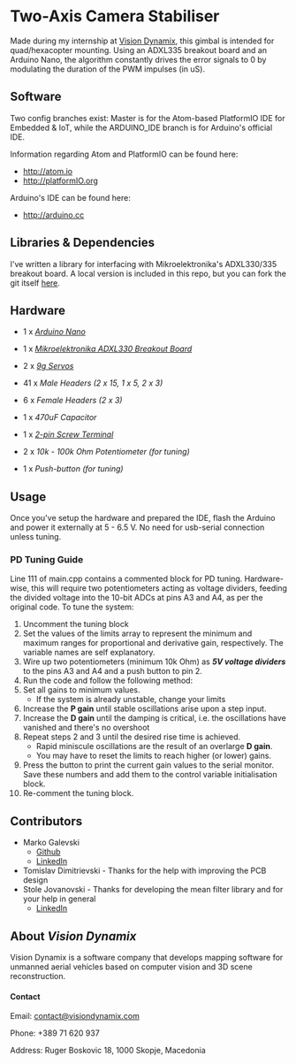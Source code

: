 # Two-Axis Camera Stabiliser

Made during my internship at [Vision Dynamix](http://www.visiondynamix.com), this gimbal is intended for quad/hexacopter mounting. Using an ADXL335 breakout board and an Arduino Nano, the algorithm constantly drives the error signals to 0 by modulating the duration of the PWM impulses (in uS).

## Software
Two config branches exist: Master is for the Atom-based PlatformIO IDE for Embedded & IoT, while the ARDUINO_IDE branch is for Arduino's official IDE.

Information regarding Atom and PlatformIO can be found here:
* <http://atom.io>
* <http://platformIO.org>

Arduino's IDE can be found here:
* <http://arduino.cc>

## Libraries & Dependencies
I've written a library for interfacing with Mikroelektronika's ADXL330/335 breakout board. A local version is included in this repo, but you can fork the git itself [here](https://github.com/TeleportingSkunk/MikroeAccel202).

## Hardware
* 1 x *[Arduino Nano](https://www.aliexpress.com/item/NANO-3-0-controlador-compatible-con-arduino-nano-CH340-turno-USB-controlador-ninguna-CABLE-V3-0/32844003582.html?spm=2114.search0104.3.15.6ab62b20etyeSU&ws_ab_test=searchweb0_0,searchweb201602_3_10152_10151_10065_10068_10344_10342_10343_10340_10341_10696_10084_10083_10618_10307_5711215_10313_10059_10534_100031_10103_10624_10623_443_10622_10621_10620,searchweb201603_1,ppcSwitch_5&algo_expid=f47ce800-4edd-4ce2-ad9a-dbfdfd89b4da-5&algo_pvid=f47ce800-4edd-4ce2-ad9a-dbfdfd89b4da&transAbTest=ae803_4&priceBeautifyAB=0)*

* 1 x *[Mikroelektronika ADXL330 Breakout Board](https://www.mikroe.com/three-axis-accelerometer-board)*

* 2 x *[9g Servos](https://www.aliexpress.com/item/SG90-Servo-RC-Mini-Tower-Pro-Micro-Servo-9g-1-6KG-Servo-SG90-for-RC-250/32584414431.html?spm=2114.search0104.3.14.33a12eb6IxhMyZ&ws_ab_test=searchweb0_0,searchweb201602_3_10152_10151_10065_10068_10344_10342_10343_10340_10341_10696_10084_10083_10618_10307_5711215_10313_10059_10534_100031_10103_10624_10623_443_10622_10621_10620,searchweb201603_1,ppcSwitch_5&algo_expid=18734eb1-df94-4ea5-aaeb-630e54ef782f-2&algo_pvid=18734eb1-df94-4ea5-aaeb-630e54ef782f&transAbTest=ae803_4&priceBeautifyAB=0)*

* 41 x *Male Headers (2 x 15, 1 x 5, 2 x 3)*

* 6 x *Female Headers (2 x 3)*

* 1 x *470uF Capacitor*

* 1 x *[2-pin Screw Terminal](https://www.aliexpress.com/item/20-Set-Lot-5-0MM-PITCH-SPRING-TERMINAL-BLOCKS-CONNECTOR-2-3-4-5-10-20P/32630935499.html?spm=2114.search0104.3.2.73df6b42Ts9Mom&ws_ab_test=searchweb0_0,searchweb201602_3_10152_10151_10065_10068_10344_10342_10343_10340_10341_10696_10084_10083_10618_10307_5711215_10313_10059_10534_100031_10103_10624_10623_443_10622_10621_10620,searchweb201603_1,ppcSwitch_5&algo_expid=305af7e8-b9dc-4edf-8d8f-7631151eb39f-0&algo_pvid=305af7e8-b9dc-4edf-8d8f-7631151eb39f&transAbTest=ae803_4&priceBeautifyAB=0)*

* 2 x *10k - 100k Ohm Potentiometer (for tuning)*

* 1 x *Push-button (for tuning)*

## Usage
Once you've setup the hardware and prepared the IDE, flash the Arduino and power it externally at 5 - 6.5 V. No need for usb-serial connection unless tuning.

### PD Tuning Guide
Line 111 of main.cpp contains a commented block for PD tuning. Hardware-wise, this will require two potentiometers acting as voltage dividers, feeding the divided voltage into the 10-bit ADCs at pins A3 and A4, as per the original code.
To tune the system:
1. Uncomment the tuning block
2. Set the values of the limits array to represent the minimum and maximum ranges for proportional and derivative gain, respectively. The variable names are self explanatory.
3. Wire up two potentiometers (minimum 10k Ohm) as ***5V voltage dividers*** to the pins A3 and A4 and a push button to pin 2.
4. Run the code and follow the following method:
  1. Set all gains to minimum values.
     * If the system is already unstable, change your limits
  2. Increase the **P gain** until stable oscillations arise upon a step input.
  3. Increase the **D gain** until the damping is critical, i.e. the oscillations have vanished and there's no overshoot
  4. Repeat steps 2 and 3 until the desired rise time is achieved.
     * Rapid miniscule oscillations are the result of an overlarge **D gain**.
     * You may have to reset the limits to reach higher (or lower) gains.
  5. Press the button to print the current gain values to the serial monitor. Save these numbers and add them to the control variable initialisation block.
  6. Re-comment the tuning block.

## Contributors
* Marko Galevski
   * [Github](http://github.com/TeleportingSkunk)
   * [LinkedIn](https://www.linkedin.com/in/marko-galevski/)
* Tomislav Dimitrievski - Thanks for the help with improving the PCB design
* Stole Jovanovski - Thanks for developing the mean filter library and for your help in general
   * [LinkedIn](https://www.linkedin.com/in/stole-jovanovski/)

## About ***Vision Dynamix***
Vision Dynamix is a software company that develops mapping software for unmanned aerial vehicles based on computer vision and 3D scene reconstruction.

#### Contact
Email: contact@visiondynamix.com

Phone: +389 71 620 937

Address: Ruger Boskovic 18, 1000 Skopje, Macedonia
